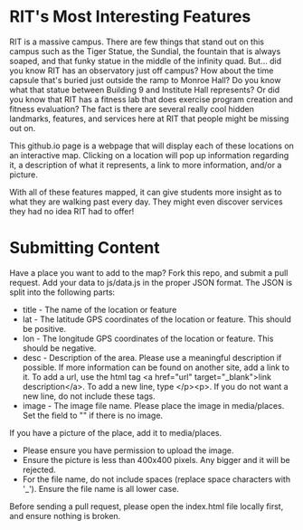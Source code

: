 RIT's Most Interesting Features
================

RIT is a massive campus. There are few things that stand out on this campus such as the Tiger Statue, the Sundial, the fountain that is always soaped, and that funky statue in the middle of the infinity quad. But... did you know RIT has an observatory just off campus? How about the time capsule that's buried just outside the ramp to Monroe Hall? Do you know what that statue between Building 9 and Institute Hall represents? Or did you know that RIT has a fitness lab that does exercise program creation and fitness evaluation? The fact is there are several really cool hidden landmarks, features, and services here at RIT that people might be missing out on.

This github.io page is a webpage that will display each of these locations on an interactive map. Clicking on a location will pop up information regarding it, a description of what it represents, a link to more information, and/or a picture.

With all of these features mapped, it can give students more insight as to what they are walking past every day. They might even discover services they had no idea RIT had to offer!

Submitting Content
================

Have a place you want to add to the map?  Fork this repo, and submit a pull request.  Add your data to js/data.js in the proper JSON format.  The JSON is split into the following parts:
* title - The name of the location or feature
* lat - The latitude GPS coordinates of the location or feature.  This should be positive.
* lon - The longitude GPS coordinates of the location or feature.  This should be negative.
* desc - Description of the area.  Please use a meaningful description if possible.  If more information can be found on another site, add a link to it.  To add a url, use the html tag &lt;a href="url" target="_blank"&gt;link description&lt;/a&gt;.  To add a new line, type &lt;/p&gt;&lt;p&gt;. If you do not want a new line, do not include these tags.
* image - The image file name.  Please place the image in media/places.  Set the field to "" if there is no image.

If you have a picture of the place, add it to media/places.
* Please ensure you have permission to upload the image.
* Ensure the picture is less than 400x400 pixels.  Any bigger and it will be rejected.
* For the file name, do not include spaces (replace space characters with '_').  Ensure the file name is all lower case.

Before sending a pull request, please open the index.html file locally first, and ensure nothing is broken.
